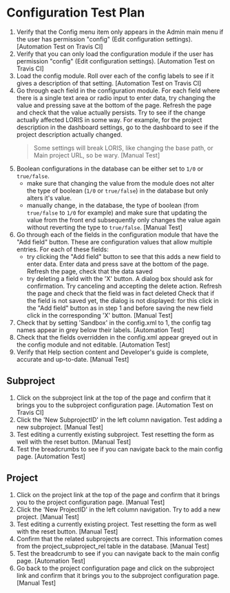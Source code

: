 # Configuration Test Plan

1. Verify that the Config menu item only appears in the Admin main menu if the user 
has permission "config" (Edit configuration settings).
  [Automation Test on Travis CI]
2. Verify that you can only load the configuration module if the user has permission 
"config" (Edit configuration settings).
  [Automation Test on Travis CI]
3. Load the config module. Roll over each of the config labels to see if it gives a 
description of that setting.
  [Automation Test on Travis CI]
4. Go through each field in the configuration module. For each field where there is a
single text area or radio input to enter data, try changing the value and pressing
save at the bottom of the page. Refresh the page and check that the value actually 
persists. Try to see if the change actually affected LORIS in some way. For example, 
for the project description in the dashboard settings, go to the dashboard to see if 
the project description actually changed.
   >Some settings will break LORIS, like changing the base path, or Main project 
 URL, so be wary.
  [Manual Test]
5. Boolean configurations in the database can be either set to `1/0` or `true/false`.
   - make sure that changing the value from the module does not alter the type of 
   boolean (`1/0` or `true/false`) in the database but only alters it's value. 
   - manually change, in the database, the type of boolean (from `true/false` to `1/0`
    for example) and make sure that updating the value from the front end subsequently 
    only changes the value again without reverting the type to `true/false`.
  [Manual Test]
6. Go through each of the fields in the configuration module that have the 
"Add field" button. These are configuration values that allow multiple entries. 
For each of these fields:
   - try clicking the "Add field" button to see that this adds a new field to enter 
   data. Enter data and press save at the bottom of the page. Refresh the page, check
   that the data saved
   - try deleting a field with the 'X' button. A dialog box should ask for confirmation.
   Try canceling and accepting the delete action.
   Refresh the page and check that the field was in fact deleted
   Check that if the field is not saved yet, the dialog is not displayed:
   for this click in the "Add field" button as in step 1 and before saving the new field
   click in the corresponding 'X' button.
  [Manual Test]
7. Check that by setting 'Sandbox' in the config.xml to 1, the config tag names 
appear in grey below their labels.
  [Automation Test]
8. Check that the fields overridden in the config.xml appear greyed out in the config 
module and not editable.
  [Automation Test]
9. Verify that Help section content and Developer's guide is complete, accurate and 
up-to-date.
  [Manual Test]
 
## Subproject

1. Click on the subproject link at the top of the page and confirm that it brings you
to the subproject configuration page.
  [Automation Test on Travis CI]
2. Click the 'New SubprojectID' in the left column navigation. Test adding a new 
subproject.
  [Manual Test]
3. Test editing a currently existing subproject. Test resetting the form as well with
the reset button.
  [Manual Test]
4. Test the breadcrumbs to see if you can navigate back to the main config page.
  [Automation Test]

## Project

1. Click on the project link at the top of the page and confirm that it brings you to
the project configuration page.
  [Manual Test]
2. Click the 'New ProjectID' in the left column navigation. Try to add a new project.
  [Manual Test]
3. Test editing a currently existing project. Test resetting the form as well with 
the reset button.
  [Manual Test]
4. Confirm that the related subprojects are correct. This information comes from the 
project_subproject_rel table in the database.
  [Manual Test]
5. Test the breadcrumb to see if you can navigate back to the main config page.
  [Automation Test]
6. Go back to the project configuration page and click on the subproject link and 
confirm that it brings you to the subproject configuration page.
  [Manual Test]
